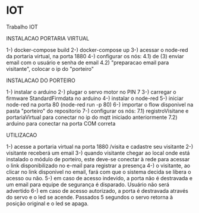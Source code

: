 # IOT
Trabalho IOT

INSTALACAO PORTARIA VIRTUAL

1-) docker-compose build
2-) docker-compose up
3-) acessar o node-red da portaria virtual, na porta 1880
4-) configurar os nós:
4.1) de (3) enviar email com o usuário e senha de email
4.2) "preparacao email para visitante", colocar o ip do "porteiro"

INSTALACAO DO PORTEIRO

1-) instalar o arduino
2-) plugar o servo motor no PIN 7
3-) carregar o firmware StandardFirmdata no arduino
4-) instalar o node-red
5-) iniciar node-red na porta 80 (node-red run -p 80)
6-) importar o flow disponivel na pasta "porteiro" do repositorio
7-) configurar os nós:
7.1) registroVisitane e portariaVirtual para conectar no ip do mqtt iniciado anteriormente
7.2) arduino para conectar na porta COM correta

UTILIZACAO

1-) acesse a portaria virtual na porta 1880 /visita e cadastre seu visitante
2-) visitante receberá um email
3-) quando visitante chegar ao local onde está instalado o módulo de porteiro, este deve-se conectar à rede para acessar o link
disponibilizado no e-mail para registrar a presença
4-) o visitante, ao clicar no link disponivel no email, fará com que o sistema decida se libera o acesso ou não.
5-) em caso de acesso indevido, a porta não é destravada e um email para equipe de segurança é disparado. Usuário não será advertido
6-) em caso de acesso autorizado, a porta é destravada através do servo e o led se acende. Passados 5 segundos o servo retorna à posição original e o led se apaga.
